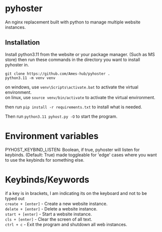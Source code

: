 # pyhoster
An nginx replacement built with python to manage multiple website instances.

## Installation
Install python3.11 from the website or your package manager. (Such as MS store)
then run these commands in the directory you want to install pyhoster in.
```
git clone https://github.com/Ames-hub/pyhoster .
python3.11 -m venv venv
```
on windows, use `venv\Scripts\activate.bat` to activate the virtual environment.<br>
on linux, use `source venv/bin/activate` to activate the virtual environment.

then run `pip install -r requirements.txt` to install what is needed.

Then run `python3.11 pyhost.py -O` to start the program.

# Environment variables
PYHOST_KEYBIND_LISTEN: Boolean, if true, pyhoster will listen for keybinds. (Default: True)
made toggleable for 'edge' cases where you want to use the keybinds for something else.

# Keybinds/Keywords
if a key is in brackets, I am indicating its on the keyboard and not to be typed out<br>
`create + [enter]` - Create a new website instance.<br>
`delete + [enter]` - Delete a website instance.<br>
`start + [enter]` - Start a website instance.<br>
`cls + [enter]` - Clear the screen of all text.<br>
`ctrl + c` - Exit the program and shutdown all web instances.<br>